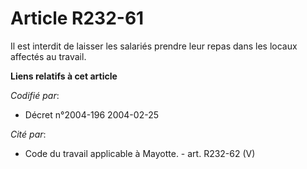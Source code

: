 # Article R232-61

Il est interdit de laisser les salariés prendre leur repas dans les locaux affectés au travail.

**Liens relatifs à cet article**

_Codifié par_:

  - Décret n°2004-196 2004-02-25

_Cité par_:

  - Code du travail applicable à Mayotte. - art. R232-62 (V)
